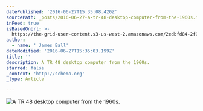 ```yaml
---
datePublished: '2016-06-27T15:35:08.420Z'
sourcePath: _posts/2016-06-27-a-tr-48-desktop-computer-from-the-1960s.md
inFeed: true
isBasedOnUrl: >-
  https://the-grid-user-content.s3-us-west-2.amazonaws.com/2edbfd84-2f09-43bd-889a-d12bf77eb5b5.jpg
author:
  - name: ' James Ball'
dateModified: '2016-06-27T15:35:03.199Z'
title: ''
description: A TR 48 desktop computer from the 1960s.
starred: false
_context: 'http://schema.org'
_type: Article

---
```

![A TR 48 desktop computer from the 1960s.](https://the-grid-user-content.s3-us-west-2.amazonaws.com/2edbfd84-2f09-43bd-889a-d12bf77eb5b5.jpg)